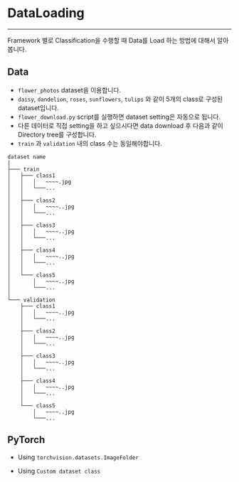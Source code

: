 # DataLoading

---

Framework 별로 Classification을 수행할 때 Data를 Load 하는 방법에 대해서 알아봅니다. 

## Data
- `flower_photos` dataset을 이용합니다. 
- `daisy`, `dandelion`, `roses`, `sunflowers`, `tulips` 와 같이 5개의 class로 구성된 dataset입니다.
- `flower_download.py` script를 실행하면 dataset setting은 자동으로 됩니다.
- 다른 데이터로 직접 setting을 하고 싶으시다면 data download 후 다음과 같이 Directory tree를 구성합니다.
- `train` 과 `validation` 내의 class 수는 동일해야합니다.
```
dataset name
│
├─── train
│   ├─── class1
│   │   │   ~~~~.jpg
│   │   └───...
│   │
│   ├─── class2
│   │   │   ~~~~..jpg
│   │   └───...
│   │
│   ├─── class3
│   │   │   ~~~~..jpg
│   │   └───...
│   │
│   ├─── class4
│   │   │   ~~~~..jpg
│   │   └───...
│   │
│   └─── class5
│       │   ~~~~..jpg
│       └───...
│   
└─── validation
    ├─── class1
    │   │   ~~~~..jpg
    │   └───...
    │
    ├─── class2
    │   │   ~~~~..jpg
    │   └───...
    │
    ├─── class3
    │   │   ~~~~..jpg
    │   └───...
    │
    ├─── class4
    │   │   ~~~~..jpg
    │   └───...
    │
    └─── class5
        │   ~~~~..jpg
        └───...
```

## PyTorch
- Using `torchvision.datasets.ImageFolder`

- Using `Custom dataset class`